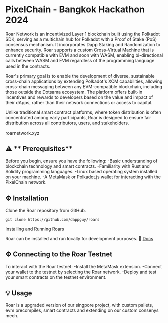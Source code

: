 # PixelChain - Bangkok Hackathon 2024


Roar Network is an incentivized Layer 1 blockchain built using the Polkadot SDK, serving as a multichain hub for Polkadot with a Proof of Stake (PoS) consensus mechanism. It incorporates Dapp Staking and Randomization to enhance security. Roar supports a custom Cross-Virtual Machine that is currently compatible with EVM and soon with WASM, enabling bi-directional calls between WASM and EVM regardless of the programming language used in the contracts.

Roar's primary goal is to enable the development of diverse, sustainable cross-chain applications by extending Polkadot's XCM capabilities, allowing cross-chain messaging between any EVM-compatible blockchain, including those outside the Dotsama ecosystem. The platform offers built-in incentives and rewards to developers based on the value and impact of their dApps, rather than their network connections or access to capital.

Unlike traditional smart contract platforms, where token distribution is often concentrated among early participants, Roar is designed to ensure fair distribution across all contributors, users, and stakeholders.


roarnetwork.xyz

## ⚠️ ** Prerequisites**

Before you begin, ensure you have the following:
-Basic understanding of blockchain technology and smart contracts.
-Familiarity with Rust and Solidity programming languages.
-Linux based operating system installed on your machine.
-A MetaMask or Polkadot.js wallet for interacting with the PixelChain network.

## ⚙️ Installation 

Clone the Roar repository from GitHub.

```git clone https://github.com/dappguy/roars```


Installing and Running Roars

Roar can be installed and run locally for development purposes. 📖 [Docs](https://docs.roarnetwork.xyz)


## ⚙️ Connecting to the Roar Testnet

To interact with the Roar testnet:
-Install the MetaMask extension.
-Connect your wallet to the testnet by selecting the Roar network.
-Deploy and test your smart contracts on the testnet environment.


## 💡 Usage

Roar is a upgraded version of our singpore project, with custom pallets, evm precompiles, smart contracts and extending on our custom consenys mech. 
